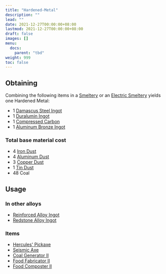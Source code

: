 ```yaml
---
title: "Hardened-Metal"
description: ""
lead: ""
date: 2021-12-27T00:00:00+08:00
lastmod: 2021-12-27T00:00:00+08:00
draft: false
images: []
menu: 
  docs:
    parent: "tbd"
weight: 999
toc: false
---
```


## Obtaining

Combining the following items in a [Smeltery](https://github.com/Slimefun/Slimefun4/wiki/Smeltery) or an [Electric Smeltery](https://github.com/Slimefun/Slimefun4/wiki/Electric-Smeltery) yields one Hardened Metal:

* 1 [Damascus Steel Ingot](https://github.com/Slimefun/Slimefun4/wiki/Damascus-Steel-Ingot)
* 1 [Duralumin Ingot](https://github.com/Slimefun/Slimefun4/wiki/Duralumin-Ingot)
* 1 [Compressed Carbon](https://github.com/Slimefun/Slimefun4/wiki/Carbon)
* 1 [Aluminum Bronze Ingot](https://github.com/Slimefun/Slimefun4/wiki/Aluminum-Bronze-Ingot)

### Total base material cost

* 4 [Iron Dust](https://github.com/Slimefun/Slimefun4/wiki/Iron-Dust)
* 4 [Aluminum Dust](https://github.com/Slimefun/Slimefun4/wiki/Aluminum-Dust)
* 3 [Copper Dust](https://github.com/Slimefun/Slimefun4/wiki/Copper-Dust)
* 1 [Tin Dust](https://github.com/Slimefun/Slimefun4/wiki/Tin-Dust)
* 48 Coal

## Usage

### In other alloys

* [Reinforced Alloy Ingot](https://github.com/Slimefun/Slimefun4/wiki/Reinforced-Alloy-Ingot)
* [Redstone Alloy Ingot](https://github.com/Slimefun/Slimefun4/wiki/Redstone-Alloy-Ingot)

### Items

* [Hercules' Pickaxe](https://github.com/Slimefun/Slimefun4/wiki/Hercules'-Pickaxe)
* [Seismic Axe](https://github.com/Slimefun/Slimefun4/wiki/Seismic-Axe)
* [Coal Generator II](https://github.com/Slimefun/Slimefun4/wiki/Coal-Generator)
* [Food Fabricator II](https://github.com/Slimefun/Slimefun4/wiki/Food-Fabricator)
* [Food Composter II](https://github.com/Slimefun/Slimefun4/wiki/Food-Composter)
